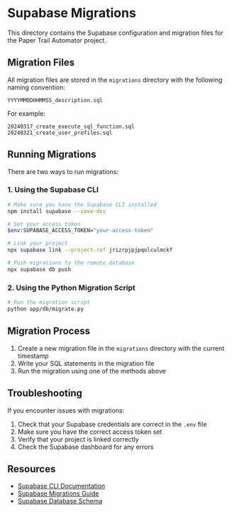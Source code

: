# Supabase Migrations

This directory contains the Supabase configuration and migration files for the Paper Trail Automator project.

## Migration Files

All migration files are stored in the `migrations` directory with the following naming convention:

```
YYYYMMDDHHMMSS_description.sql
```

For example:

```
20240317_create_execute_sql_function.sql
20240321_create_user_profiles.sql
```

## Running Migrations

There are two ways to run migrations:

### 1. Using the Supabase CLI

```bash
# Make sure you have the Supabase CLI installed
npm install supabase --save-dev

# Set your access token
$env:SUPABASE_ACCESS_TOKEN="your-access-token"

# Link your project
npx supabase link --project-ref jrizrpjpjpqolculmckf

# Push migrations to the remote database
npx supabase db push
```

### 2. Using the Python Migration Script

```bash
# Run the migration script
python app/db/migrate.py
```

## Migration Process

1. Create a new migration file in the `migrations` directory with the current timestamp
2. Write your SQL statements in the migration file
3. Run the migration using one of the methods above

## Troubleshooting

If you encounter issues with migrations:

1. Check that your Supabase credentials are correct in the `.env` file
2. Make sure you have the correct access token set
3. Verify that your project is linked correctly
4. Check the Supabase dashboard for any errors

## Resources

- [Supabase CLI Documentation](https://supabase.com/docs/reference/cli)
- [Supabase Migrations Guide](https://supabase.com/docs/guides/cli/migrations)
- [Supabase Database Schema](https://supabase.com/docs/guides/database/schema)
